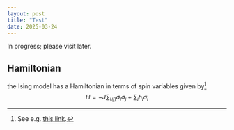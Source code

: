 ```yaml
---
layout: post
title: "Test"
date: 2025-03-24
---
```

<script id="MathJax-script" async src="https://cdn.jsdelivr.net/npm/mathjax@3/es5/tex-mml-chtml.js"></script>

In progress; please visit later.  


## Hamiltonian  
the Ising model has a Hamiltonian in terms of spin variables given by[^1]  
$$ H  = -J \sum_{\langle ij\rangle} \sigma_i\sigma_j + \sum_i h_i \sigma_i$$

[^1]: See e.g. [this link](https://en.wikipedia.org/wiki/Ising_model).
